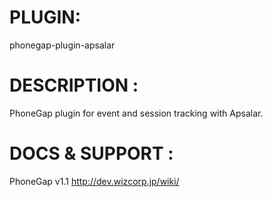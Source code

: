 


# PLUGIN: 

phonegap-plugin-apsalar



# DESCRIPTION :

PhoneGap plugin for event and session tracking with Apsalar.



# DOCS & SUPPORT :

PhoneGap v1.1
http://dev.wizcorp.jp/wiki/